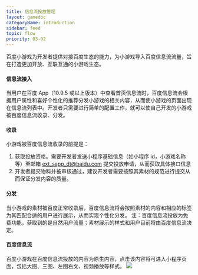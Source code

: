 ```yaml
---
title: 信息流投放管理
layout: gamedoc
categoryName: introduction
sidebar: feed
topic: flow
priority: 03-02
---
```


百度小游戏为开发者提供对接百度生态的能力，为小游戏导入百度信息流流量，旨在打造更加开放、互联互通的小游戏生态。

#### 信息流接入
当用户在百度 App（10.9.5 或以上版本）中查看首页信息流时，百度信息流会根据用户属性和喜好个性化的推荐分发小游戏的相关内容，从而使小游戏的页面出现在信息流列表中。开发者只需要进行简单的配置工作，就可以使自己开发的小游戏被百度信息流收录、分发。

#### 收录
小游戏被百度信息流收录的前提是：
1. 获取投放资格。需要开发者发送小程序基础信息（如小程序 id，小游戏名称等）至邮箱 ext_sapp_dt@baidu.com 提交投放申请，从而获取具体接口信息
2. 开发者提交物料并被审核通过，建议开发者需要按照其素材的规范进行提交从而保证分发内容的质量。

#### 分发
当小游戏的素材被百度正常收录后，百度信息流将会按照素材的内容和相应的标签为其匹配合适的用户进行展示，从而实现个性化分发。
注：百度信息流投放为免费功能，获取到的是自然用户流量；素材展示的样式和用户目前将由百度信息流决定。

#### 百度信息流
百度小游戏在百度信息流投放的内容为原生内容，点击该内容将可进入小程序页面，包括大图、三图、左图右文、视频播放等样式。
![](/images/flow/feed.png)